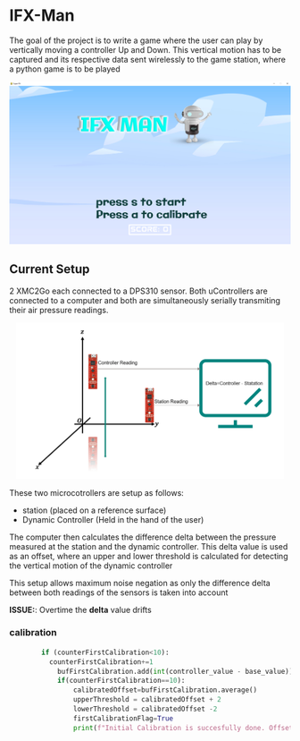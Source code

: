 # IFX-Man
The goal of the project is to write a game where the user can play by vertically moving a controller Up and Down. This vertical motion has to be captured and its respective data sent wirelessly to the game station, where a python game is to be played
<div style="text-align:center">
    <img src="Photos/Game Start Screen.PNG" alt="Current Setup" width="720"/>
</div>




## Current Setup
2 XMC2Go each connected to a DPS310 sensor. Both uControllers are connected to a computer and both are simultaneously serially transmiting their air pressure readings.

<div style="text-align:center">
    <img src="Photos/setupExplanation.PNG" alt="Current Setup" width="480"/>
</div>

These two microcotrollers are setup as follows:
   * station (placed on a reference surface)
   * Dynamic Controller (Held in the hand of the user)

The computer then calculates the difference delta between the pressure measured at the station and the dynamic controller. This delta value is used as an offset, where an upper and lower threshold is calculated for detecting the vertical motion of the dynamic controller



This setup allows maximum noise negation as only the difference delta between both readings of the sensors is taken into account


**ISSUE:**: Overtime the **delta** value drifts

### calibration

``` python
		if (counterFirstCalibration<10):
		  counterFirstCalibration+=1
			bufFirstCalibration.add(int(controller_value - base_value))
			if(counterFirstCalibration==10):
				calibratedOffset=bufFirstCalibration.average()
				upperThreshold = calibratedOffset + 2
				lowerThreshold = calibratedOffset -2
				firstCalibrationFlag=True
				print(f"Initial Calibration is succesfully done. Offset = {calibratedOffset} lT = {lowerThreshold} UT = {upperThreshold}")
```
